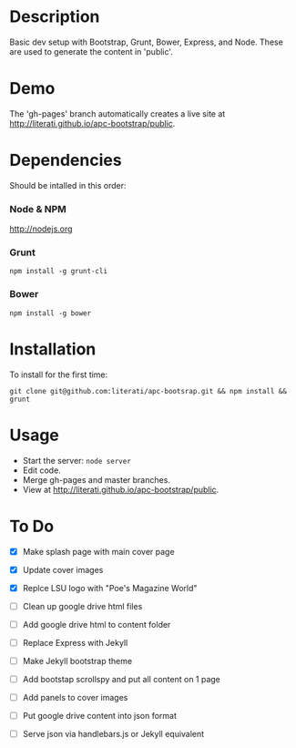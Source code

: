 # Description
Basic dev setup with Bootstrap, Grunt, Bower, Express, and Node. These are used to generate the content in 'public'. 

# Demo
The 'gh-pages' branch automatically creates a live site at http://literati.github.io/apc-bootstrap/public.

# Dependencies
Should be intalled in this order:

### Node & NPM
http://nodejs.org

### Grunt
    npm install -g grunt-cli

### Bower
    npm install -g bower

# Installation

To install for the first time:

	git clone git@github.com:literati/apc-bootsrap.git && npm install && grunt

# Usage
- Start the server: `node server`
- Edit code.
- Merge gh-pages and master branches.
- View at http://literati.github.io/apc-bootstrap/public.

# To Do
- [x] Make splash page with main cover page
- [x] Update cover images
- [x] Replce LSU logo with "Poe's Magazine World"
- [ ] Clean up google drive html files
- [ ] Add google drive html to content folder
- [ ] Replace Express with Jekyll
- [ ] Make Jekyll bootstrap theme
- [ ] Add bootstap scrollspy and put all content on 1 page 
- [ ] Add panels to cover images
- [ ] Put google drive content into json format
- [ ] Serve json via handlebars.js or Jekyll equivalent


